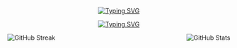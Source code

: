 <div align="center">
  <p>
    <a href="https://git.io/typing-svg" target="_blank" rel="noopener noreferrer">
      <img src="https://readme-typing-svg.demolab.com?font=Outfit&weight=500&duration=3000&pause=50000&color=74A89CFF&center=true&vCenter=true&random=false&width=435&height=62&lines=Welcome to my GitHub!" alt="Typing SVG" />
    </a>
  </p>
  <p>
    <a href="https://git.io/typing-svg">
      <img src="https://readme-typing-svg.demolab.com?font=Outfit&weight=100&size=10&duration=3000&pause=50000&color=515452&center=true&random=false&width=435&height=30&lines=(I'm just+an+industrial+design+engineer+struggling+with+code)" alt="Typing SVG" />
    </a>
  </p>
</div>
<div>
  <p align="center">
    <a href="https://github.com/marta-maria-alvarez-crespo">
      <img align="left" src="https://streak-stats.demolab.com?user=marta-maria-alvarez-crespo&theme=transparent&hide_border=true&date_format=j%2Fn%5B%2FY%5D&card_width=550&card_height=200&background=EBEBEB00&border=EBEBEB00&stroke=515452&ring=515452&fire=74A89C&currStreakNum=74A89C&sideNums=74A89C&currStreakLabel=74A89C&sideLabels=74A89C&dates=515452&excludeDaysLabel=515452" alt="GitHub Streak" />
    </a>
    <a href="https://github.com/marta-maria-alvarez-crespo">
      <img align="right" src="https://github-readme-stats.vercel.app/api?username=marta-maria-alvarez-crespo&show_icons=true&card_width=350&theme=transparent&hide_border=true&text_color=74A89CFF&title_color=515452&custom_title=My%20GitHub%20stats&hide_rank=True&icon_color=74A89CFF" alt="GitHub Stats"/>
    </a>
  </p>
</div>
